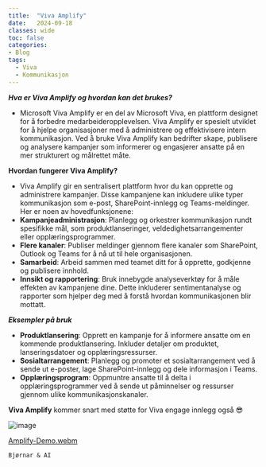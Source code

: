 ```yaml
---
title:  "Viva Amplify"
date:   2024-09-18
classes: wide
toc: false
categories: 
- Blog
tags:
  - Viva
  - Kommunikasjon
---
```



***Hva er Viva Amplify og hvordan kan det brukes?***
* Microsoft Viva Amplify er en del av Microsoft Viva, en plattform designet for å forbedre medarbeideropplevelsen. Viva Amplify er spesielt utviklet for å hjelpe organisasjoner med å administrere og effektivisere intern kommunikasjon. Ved å bruke Viva Amplify kan bedrifter skape, publisere og analysere kampanjer som informerer og engasjerer ansatte på en mer strukturert og målrettet måte.

**Hvordan fungerer Viva Amplify?**
* Viva Amplify gir en sentralisert plattform hvor du kan opprette og administrere kampanjer. Disse kampanjene kan inkludere ulike typer kommunikasjon som e-post, SharePoint-innlegg og Teams-meldinger. Her er noen av hovedfunksjonene:
* **Kampanjeadministrasjon**: Planlegg og orkestrer kommunikasjon rundt spesifikke mål, som produktlanseringer, veldedighetsarrangementer eller opplæringsprogrammer.
* **Flere kanaler**: Publiser meldinger gjennom flere kanaler som SharePoint, Outlook og Teams for å nå ut til hele organisasjonen.
* **Samarbeid**: Arbeid sammen med teamet ditt for å opprette, godkjenne og publisere innhold. 
* **Innsikt og rapportering**: Bruk innebygde analyseverktøy for å måle effekten av kampanjene dine. Dette inkluderer sentimentanalyse og rapporter som hjelper deg med å forstå hvordan kommunikasjonen blir mottatt.
  
***Eksempler på bruk***
* **Produktlansering**: Opprett en kampanje for å informere ansatte om en kommende produktlansering. Inkluder detaljer om produktet, lanseringsdatoer og opplæringsressurser.
* **Sosialtarrangement**: Planlegg og promoter et sosialtarrangement ved å sende ut e-poster, lage SharePoint-innlegg og dele informasjon i Teams.
* **Opplæringsprogram**: Oppmuntre ansatte til å delta i opplæringsprogrammer ved å sende ut påminnelser og ressurser gjennom ulike kommunikasjonskanaler.


**Viva Amplify** kommer snart med støtte for Viva engage innlegg også 😎

![image](https://github.com/user-attachments/assets/d01bbc0f-07bf-467c-83b0-7303e2b9ab7e)



[Amplify-Demo.webm](https://github.com/user-attachments/assets/7be2c88b-7aee-4cad-b97b-dffaeb888275)


`Bjørnar & AI`
